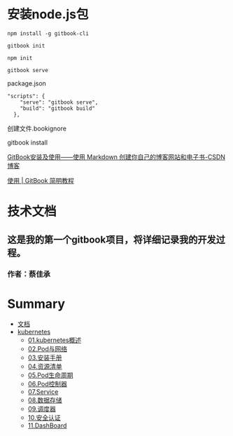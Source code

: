 # 安装node.js包

```
npm install -g gitbook-cli
```

```
gitbook init
```

```
npm init
```

```
gitbook serve
```

package.json

```
"scripts": {
    "serve": "gitbook serve",
    "build": "gitbook build"
  },
```

创建文件.bookignore

gitbook install

[GitBook安装及使用——使用 Markdown 创建你自己的博客网站和电子书-CSDN博客](https://blog.csdn.net/qq_33697094/article/details/135090645)

[使用 | GitBook 简明教程](http://www.chengweiyang.cn/gitbook/basic-usage/README.html)





# 技术文档
## 这是我的第一个gitbook项目，将详细记录我的开发过程。
### 作者：蔡佳承


# Summary

* [文档](README.md)
* [kubernetes](01.kubernetes概述/01.kubernetes概述.md)
    * [01.kubernetes概述](01.kubernetes概述/01.kubernetes概述.md)
    * [02.Pod与网络](02.Pod与网络/02.Pod与网络.md)
    * [03.安装手册](03.安装手册/03.安装手册.md)
    * [04.资源清单](04.资源清单/04.资源清单.md)
    * [05.Pod生命周期](05.Pod生命周期/05.Pod生命周期.md)
    * [06.Pod控制器](06.Pod控制器/06.Pod控制器.md)
    * [07.Service](07.Service/07.Service.md)
    * [08.数据存储](08.数据存储/08.数据存储.md)
    * [09.调度器](09.调度器/09.调度器.md)
    * [10.安全认证](10.安全认证/10.安全认证.md)
    * [11.DashBoard](11.DashBoard/11.DashBoard.md)